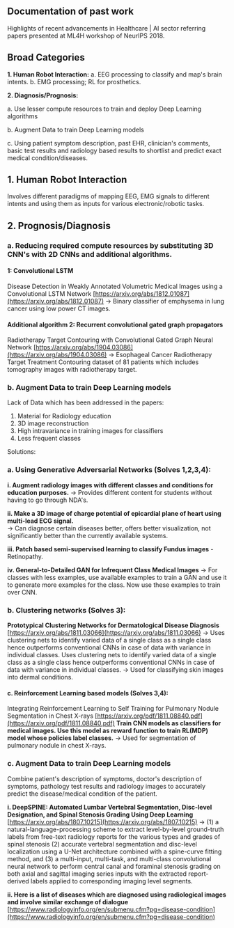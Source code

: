 ## Documentation of past work

Highlights of recent advancements in Healthcare | AI sector referring papers presented at ML4H workshop of NeurIPS 2018.

## Broad Categories

**1. Human Robot Interaction:**
a. EEG processing to classify and map's brain intents.
b. EMG processing; RL for prosthetics.

**2. Diagnosis/Prognosis:**

a. Use lesser compute resources to train and deploy Deep Learning algorithms

b. Augment Data to train Deep Learning models

c. Using patient symptom description, past EHR, clinician's comments, basic test results and radiology based results to shortlist and predict exact medical condition/diseases.



## 1. Human Robot Interaction

Involves different paradigms of mapping EEG, EMG signals to different intents and using them as inputs for various electronic/robotic tasks.

## 2. Prognosis/Diagnosis

### a. Reducing required compute resources by substituting 3D CNN's with 2D CNNs and additional algorithms.

#### 1: Convolutional LSTM   
Disease Detection in Weakly Annotated Volumetric Medical Images using a Convolutional LSTM Network
[https://arxiv.org/abs/1812.01087](https://arxiv.org/abs/1812.01087)
-> Binary  classifier of emphysema in lung cancer using low power CT images.

#### Additional algorithm 2: Recurrent convolutional gated graph propagators 
Radiotherapy Target Contouring with Convolutional Gated Graph Neural Network [https://arxiv.org/abs/1904.03086](https://arxiv.org/abs/1904.03086)
-> Esophageal Cancer Radiotherapy Target Treatment Contouring dataset of 81 patients which includes tomography images with radiotherapy target.

### b.  Augment Data to train Deep Learning models

Lack of Data which has been addressed in the papers:
1. Material for Radiology education
2. 3D image reconstruction
3. High intravariance in training images for classifiers
4. Less frequent classes

Solutions:
### a. Using Generative Adversarial Networks (Solves 1,2,3,4):
**i. Augment radiology images with different classes and conditions for education purposes.** 
-> Provides different content for students without having to go through NDA's.

**ii. Make a 3D image of charge potential of epicardial plane of heart using multi-lead ECG signal.**   
-> Can diagnose certain diseases better, offers better visualization, not significantly better than the currently available systems.

**iii. Patch based semi-supervised learning to classify Fundus images** - Retinopathy.

**iv. General-to-Detailed GAN for Infrequent Class Medical Images**
->  For classes with less examples, use available examples to train a GAN and use it to generate more examples for the class. Now use these examples to train over CNN.

### b. Clustering networks (Solves 3):

**Prototypical Clustering Networks for Dermatological Disease Diagnosis** 
[https://arxiv.org/abs/1811.03066](https://arxiv.org/abs/1811.03066)
-> Uses clustering nets to identify varied data of a single class as a single class hence outperforms conventional CNNs in case of data with variance in individual classes. Uses clustering nets to identify varied data of a single class as a single class hence outperforms conventional CNNs in case of data with variance in individual classes.
-> Used for classifying skin images into dermal conditions.

#### c. Reinforcement Learning based models (Solves 3,4):
Integrating Reinforcement Learning to Self Training for Pulmonary Nodule Segmentation in Chest X-rays
[https://arxiv.org/pdf/1811.08840.pdf](https://arxiv.org/pdf/1811.08840.pdf)
**Train CNN models as classifiers for medical images. Use this model as reward function to train RL(MDP) model whose policies label classes.** 
-> Used for segmentation of pulmonary nodule in chest X-rays.

### c.  Augment Data to train Deep Learning models
Combine patient's description of symptoms, doctor's description of symptoms, pathology test results and radiology images to accurately predict the disease/medical condition of the patient.

**i. DeepSPINE: Automated Lumbar Vertebral Segmentation, Disc-level Designation, and Spinal Stenosis Grading Using Deep Learning** 
[https://arxiv.org/abs/1807.10215](https://arxiv.org/abs/1807.10215)
-> (1) a natural-language-processing scheme to extract level-by-level ground-truth labels from free-text radiology reports for the various types and grades of spinal stenosis 
(2) accurate vertebral segmentation and disc-level localization using a U-Net architecture combined with a spine-curve fitting method, and 
(3) a multi-input, multi-task, and multi-class convolutional neural network to perform central canal and foraminal stenosis grading on both axial and sagittal imaging series inputs with the extracted report-derived labels applied to corresponding imaging level segments.

**ii. Here is a list of diseases which are diagnosed using radiological images and involve similar exchange of dialogue** 
[https://www.radiologyinfo.org/en/submenu.cfm?pg=disease-condition](https://www.radiologyinfo.org/en/submenu.cfm?pg=disease-condition)
